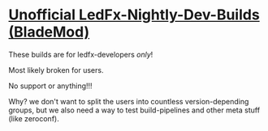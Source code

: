 # [Unofficial LedFx-Nightly-Dev-Builds (BladeMod)](https://github.com/YeonV/LedFx-Builds/releases/latest)

These builds are for ledfx-developers _only_!

Most likely broken for users.

No support or anything!!!

Why?
we don't want to split the users into countless version-depending groups,
but we also need a way to test build-pipelines and other meta stuff (like zeroconf).
